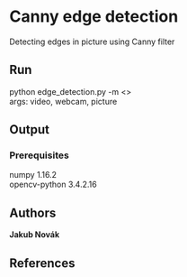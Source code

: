 # Canny edge detection
Detecting edges in picture using Canny filter

## Run
python edge_detection.py -m <<args>><br />
args: video, webcam, picture
  
## Output


### Prerequisites
numpy         1.16.2  
opencv-python 3.4.2.16

## Authors
**Jakub Novák**

## References
